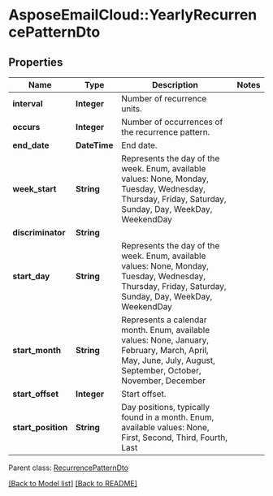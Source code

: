 # AsposeEmailCloud::YearlyRecurrencePatternDto
## Properties
Name | Type | Description | Notes
------------ | ------------- | ------------- | -------------
**interval** | **Integer** | Number of recurrence units.              | 
**occurs** | **Integer** | Number of occurrences of the recurrence pattern.              | 
**end_date** | **DateTime** | End date.              | 
**week_start** | **String** | Represents the day of the week. Enum, available values: None, Monday, Tuesday, Wednesday, Thursday, Friday, Saturday, Sunday, Day, WeekDay, WeekendDay | 
**discriminator** | **String** |  | 
**start_day** | **String** | Represents the day of the week. Enum, available values: None, Monday, Tuesday, Wednesday, Thursday, Friday, Saturday, Sunday, Day, WeekDay, WeekendDay | 
**start_month** | **String** | Represents a calendar month. Enum, available values: None, January, February, March, April, May, June, July, August, September, October, November, December | 
**start_offset** | **Integer** | Start offset.              | 
**start_position** | **String** | Day positions, typically found in a month. Enum, available values: None, First, Second, Third, Fourth, Last | 

 Parent class: [RecurrencePatternDto](RecurrencePatternDto.md)

[[Back to Model list]](Models.md) [[Back to README]](README.md)


